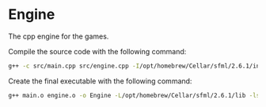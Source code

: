 # Engine
The cpp engine for the games.


Compile the source code with the following command:
```bash
g++ -c src/main.cpp src/engine.cpp -I/opt/homebrew/Cellar/sfml/2.6.1/include
```

Create the final executable with the following command:
```bash
g++ main.o engine.o -o Engine -L/opt/homebrew/Cellar/sfml/2.6.1/lib -lsfml-graphics -lsfml-window -lsfml-system
```

